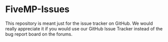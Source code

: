 # FiveMP-Issues
This repository is meant just for the issue tracker on GitHub. We would really appreciate it if you would use our GitHub Issue Tracker instead of the bug report board on the forums.
